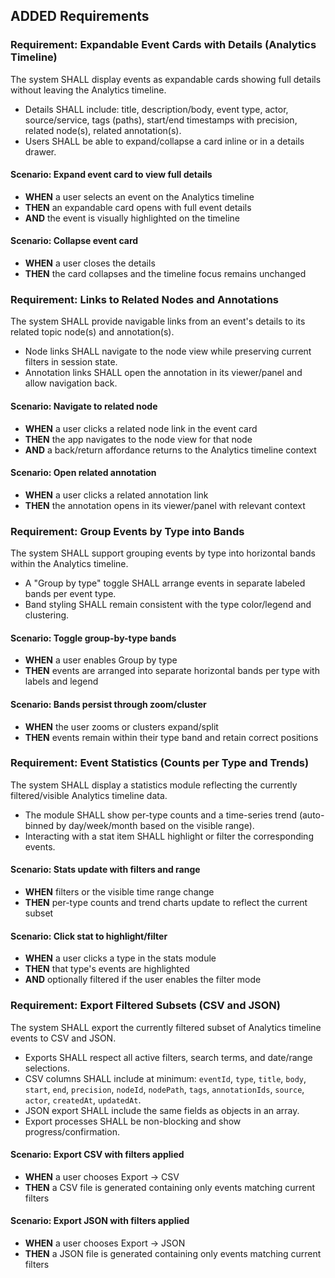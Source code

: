 ## ADDED Requirements

### Requirement: Expandable Event Cards with Details (Analytics Timeline)
The system SHALL display events as expandable cards showing full details without leaving the Analytics timeline.
- Details SHALL include: title, description/body, event type, actor, source/service, tags (paths), start/end timestamps with precision, related node(s), related annotation(s).
- Users SHALL be able to expand/collapse a card inline or in a details drawer.

#### Scenario: Expand event card to view full details
- **WHEN** a user selects an event on the Analytics timeline
- **THEN** an expandable card opens with full event details
- **AND** the event is visually highlighted on the timeline

#### Scenario: Collapse event card
- **WHEN** a user closes the details
- **THEN** the card collapses and the timeline focus remains unchanged

### Requirement: Links to Related Nodes and Annotations
The system SHALL provide navigable links from an event's details to its related topic node(s) and annotation(s).
- Node links SHALL navigate to the node view while preserving current filters in session state.
- Annotation links SHALL open the annotation in its viewer/panel and allow navigation back.

#### Scenario: Navigate to related node
- **WHEN** a user clicks a related node link in the event card
- **THEN** the app navigates to the node view for that node
- **AND** a back/return affordance returns to the Analytics timeline context

#### Scenario: Open related annotation
- **WHEN** a user clicks a related annotation link
- **THEN** the annotation opens in its viewer/panel with relevant context

### Requirement: Group Events by Type into Bands
The system SHALL support grouping events by type into horizontal bands within the Analytics timeline.
- A "Group by type" toggle SHALL arrange events in separate labeled bands per event type.
- Band styling SHALL remain consistent with the type color/legend and clustering.

#### Scenario: Toggle group-by-type bands
- **WHEN** a user enables Group by type
- **THEN** events are arranged into separate horizontal bands per type with labels and legend

#### Scenario: Bands persist through zoom/cluster
- **WHEN** the user zooms or clusters expand/split
- **THEN** events remain within their type band and retain correct positions

### Requirement: Event Statistics (Counts per Type and Trends)
The system SHALL display a statistics module reflecting the currently filtered/visible Analytics timeline data.
- The module SHALL show per-type counts and a time-series trend (auto-binned by day/week/month based on the visible range).
- Interacting with a stat item SHALL highlight or filter the corresponding events.

#### Scenario: Stats update with filters and range
- **WHEN** filters or the visible time range change
- **THEN** per-type counts and trend charts update to reflect the current subset

#### Scenario: Click stat to highlight/filter
- **WHEN** a user clicks a type in the stats module
- **THEN** that type's events are highlighted
- **AND** optionally filtered if the user enables the filter mode

### Requirement: Export Filtered Subsets (CSV and JSON)
The system SHALL export the currently filtered subset of Analytics timeline events to CSV and JSON.
- Exports SHALL respect all active filters, search terms, and date/range selections.
- CSV columns SHALL include at minimum: `eventId`, `type`, `title`, `body`, `start`, `end`, `precision`, `nodeId`, `nodePath`, `tags`, `annotationIds`, `source`, `actor`, `createdAt`, `updatedAt`.
- JSON export SHALL include the same fields as objects in an array.
- Export processes SHALL be non-blocking and show progress/confirmation.

#### Scenario: Export CSV with filters applied
- **WHEN** a user chooses Export → CSV
- **THEN** a CSV file is generated containing only events matching current filters

#### Scenario: Export JSON with filters applied
- **WHEN** a user chooses Export → JSON
- **THEN** a JSON file is generated containing only events matching current filters

